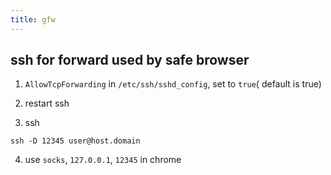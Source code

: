 ```yaml
---
title: gfw
---
```


## ssh for forward used by safe browser

1. `AllowTcpForwarding` in `/etc/ssh/sshd_config`, set to `true`( default is true)

2. restart ssh

3. ssh

```
ssh -D 12345 user@host.domain
```

4. use `socks`, `127.0.0.1`, `12345` in chrome
